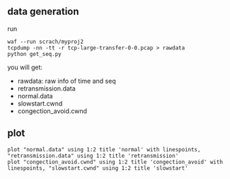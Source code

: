 ## data generation
run 
```
waf --run scrach/myproj2
tcpdump -nn -tt -r tcp-large-transfer-0-0.pcap > rawdata
python get_seq.py
```
you will get: 
- rawdata: raw info of time and seq
- retransmission.data
- normal.data
- slowstart.cwnd
- congection_avoid.cwnd

## plot  
```
plot "normal.data" using 1:2 title 'normal' with linespoints, "retransmission.data" using 1:2 title 'retransmission' 
plot "congection_avoid.cwnd" using 1:2 title 'congection_avoid' with linespoints, "slowstart.cwnd" using 1:2 title 'slowstart'
```